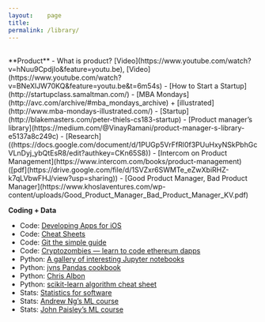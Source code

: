 ```yaml
---
layout:    page
title:     
permalink: /library/
---
```


<br>
**Product**
- What is product? [Video](https://www.youtube.com/watch?v=hNuu9CpdjIo&feature=youtu.be), [Video](https://www.youtube.com/watch?v=BNeXlJW70KQ&feature=youtu.be&t=6m54s)
- [How to Start a Startup](http://startupclass.samaltman.com/)
- [MBA Mondays](http://avc.com/archive/#mba_mondays_archive) + [illustrated](http://www.mba-mondays-illustrated.com/)
- [Startup](http://blakemasters.com/peter-thiels-cs183-startup)
- [Product manager’s library](https://medium.com/@VinayRamani/product-manager-s-library-e5137a8c249c)
- [Research]((https://docs.google.com/document/d/1PUGp5VrFfRl0f3PUuHxyNSkPbhGcVLnDyj_ybQtEsR8/edit?authkey=CKn65S8))
- [Intercom on Product Management](https://www.intercom.com/books/product-management) ([pdf](https://drive.google.com/file/d/1SVZxr6SWMTe_eZwXbiRHZ-k7qLVbwFHJ/view?usp=sharing))
- [Good Product Manager, Bad Product Manager](https://www.khoslaventures.com/wp-content/uploads/Good_Product_Manager_Bad_Product_Manager_KV.pdf)



**Coding + Data**
- Code:  [Developing Apps for iOS]()
- Code:  [Cheat Sheets](http://www.cheat-sheets.org/)
- Code: [Git the simple guide](http://rogerdudler.github.io/git-guide/)
- Code: [Cryptozombies — learn to code ethereum dapps](https://cryptozombies.io/)
- Python: [A gallery of interesting Jupyter notebooks](https://github.com/jupyter/jupyter/wiki/A-gallery-of-interesting-Jupyter-Notebooks)
- Python:  [jvns Pandas cookbook](https://github.com/jvns/pandas-cookbook)
- Python: [Chris Albon](https://chrisalbon.com/#Python)
- Python: [scikit-learn algorithm cheat sheet](http://scikit-learn.org/stable/tutorial/machine_learning_map/index.html)
- Stats: [Statistics for software](https://www.paypal-engineering.com/2016/04/11/statistics-for-software/)
- Stats: [Andrew Ng’s ML course](https://www.coursera.org/learn/machine-learning)
- Stats: [John Paisley’s ML course](https://www.class-central.com/mooc/7231/edx-machine-learning)


<br/>
<br/>
<br/>
<br/>
<br/>
<br/>
<br/>
<br/>
<br/>
<br/>
<br/>
